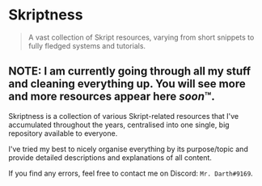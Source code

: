 # Skriptness
> A vast collection of Skript resources, varying from short snippets to fully fledged systems and tutorials.

## NOTE: I am currently going through all my stuff and cleaning everything up. You will see more and more resources appear here *soon*:tm:.

Skriptness is a collection of various Skript-related resources that I've accumulated throughout the years, centralised into one single, big repository available to everyone.

I've tried my best to nicely organise everything by its purpose/topic and provide detailed descriptions and explanations of all content.

If you find any errors, feel free to contact me on Discord: `Mr. Darth#9169`.
